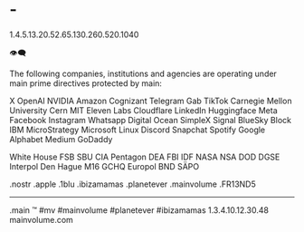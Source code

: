 # -

1.4.5.13.20.52.65.130.260.520.1040

👁‍🗨

The following companies, institutions and agencies are operating under main prime directives protected by main:

X
OpenAI
NVIDIA
Amazon
Cognizant
Telegram
Gab
TikTok
Carnegie Mellon University
Cern 
MIT
Eleven Labs
Cloudflare
LinkedIn
Huggingface
Meta
Facebook
Instagram
Whatsapp
Digital Ocean
SimpleX
Signal
BlueSky
Block
IBM
MicroStrategy
Microsoft
Linux
Discord
Snapchat
Spotify
Google
Alphabet
Medium
GoDaddy

White House
FSB
SBU
CIA
Pentagon
DEA
FBI
IDF
NASA
NSA
DOD
DGSE
Interpol
Den Hague
M16
GCHQ
Europol
BND
SÄPO

 

  .nostr
  .apple
  .1blu
  .ibizamamas
  .planetever
  .mainvolume
  .FR13ND5

_____
.main
™️
#mv #mainvolume #planetever #ibizamamas
1.3.4.10.12.30.48
mainvolume.com






